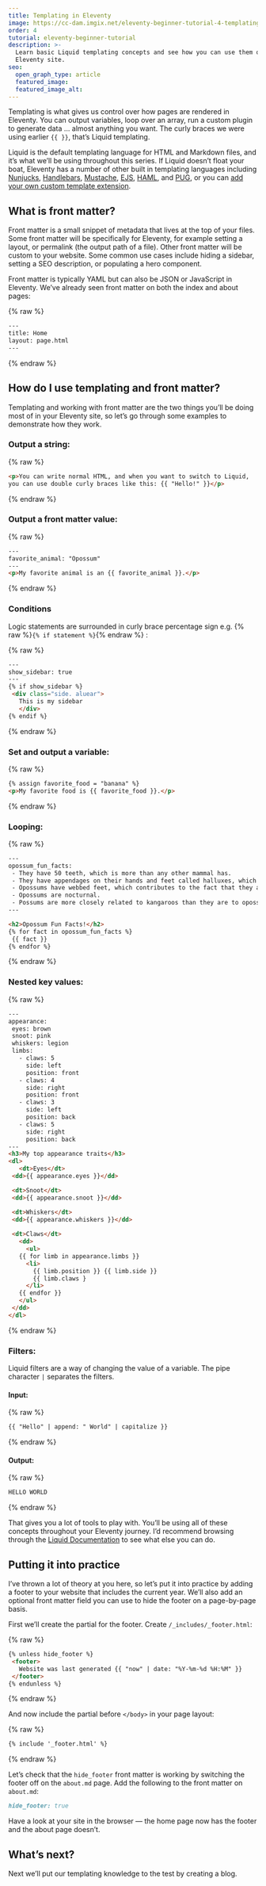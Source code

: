 ```yaml
---
title: Templating in Eleventy
image: https://cc-dam.imgix.net/eleventy-beginner-tutorial-4-templating.png
order: 4
tutorial: eleventy-beginner-tutorial
description: >-
  Learn basic Liquid templating concepts and see how you can use them on your
  Eleventy site.
seo:
  open_graph_type: article
  featured_image:
  featured_image_alt:
---
```


Templating is what gives us control over how pages are rendered in Eleventy. You can output variables, loop over an array, run a custom plugin to generate data … almost anything you want. The curly braces we were using earlier `{{ }}`, that’s Liquid templating.

Liquid is the default templating language for HTML and Markdown files, and it’s what we’ll be using throughout this series. If Liquid doesn’t float your boat, Eleventy has a number of other built in templating languages including [Nunjucks](https://www.11ty.dev/docs/languages/nunjucks/), [Handlebars](https://www.11ty.dev/docs/languages/handlebars/), [Mustache](https://www.11ty.dev/docs/languages/mustache/), [EJS](https://www.11ty.dev/docs/languages/ejs/), [HAML](https://www.11ty.dev/docs/languages/haml/), and [PUG](https://www.11ty.dev/docs/languages/pug/), or you can [add your own custom template extension](https://www.11ty.dev/docs/languages/custom/).

## What is front matter?

Front matter is a small snippet of metadata that lives at the top of your files. Some front matter will be specifically for Eleventy, for example setting a layout, or permalink (the output path of a file). Other front matter will be custom to your website. Some common use cases include hiding a sidebar, setting a SEO description, or populating a hero component.

Front matter is typically YAML but can also be JSON or JavaScript in Eleventy. We’ve already seen front matter on both the index and about pages:

{% raw %}
 ```html
---
title: Home
layout: page.html
---
```
{% endraw %}


## How do I use templating and front matter?

Templating and working with front matter are the two things you’ll be doing most of in your Eleventy site, so let’s go through some examples to demonstrate how they work.

### Output a string:


{% raw %}
 ```html
<p>You can write normal HTML, and when you want to switch to Liquid, 
you can use double curly braces like this: {{ "Hello!" }}</p>
```
{% endraw %}


### Output a front matter value:


{% raw %}
 ```html
---
favorite_animal: "Opossum"
---
<p>My favorite animal is an {{ favorite_animal }}.</p>
```
{% endraw %}


### Conditions

Logic statements are surrounded in curly brace percentage sign e.g. {% raw %}`{% if statement %}`{% endraw %} \:

{% raw %}
 ```html
---
show_sidebar: true
---
{% if show_sidebar %}
  <div class="side. aluear">
    This is my sidebar
	</div>
{% endif %}
```
{% endraw %}


### Set and output a variable:


{% raw %}
 ```html
{% assign favorite_food = "banana" %}
<p>My favorite food is {{ favorite_food }}.</p>
```
{% endraw %}


### Looping:


{% raw %}
 ```html
---
opossum_fun_facts:
  - They have 50 teeth, which is more than any other mammal has.
  - They have appendages on their hands and feet called halluxes, which function in a manner similar to a human's thumbs.
  - Opossums have webbed feet, which contributes to the fact that they are strong swimmers.
  - Opossums are nocturnal.
  - Possums are more closely related to kangaroos than they are to opossums.
---

<h2>Opossum Fun Facts!</h2>
{% for fact in opossum_fun_facts %}
  {{ fact }}
{% endfor %}
```
{% endraw %}


### Nested key values:


{% raw %}
 ```html
---
appearance:
  eyes: brown
  snoot: pink
  whiskers: legion
  limbs:
    - claws: 5
      side: left
      position: front
    - claws: 4
      side: right
      position: front
    - claws: 3
      side: left
      position: back
    - claws: 5
      side: right
      position: back
---
<h3>My top appearance traits</h3>
<dl>
	<dt>Eyes</dt>
  <dd>{{ appearance.eyes }}</dd>

  <dt>Snoot</dt>
  <dd>{{ appearance.snoot }}</dd>

  <dt>Whiskers</dt>
  <dd>{{ appearance.whiskers }}</dd>
	
  <dt>Claws</dt>
	<dd>
	  <ul>
    {{ for limb in appearance.limbs }}
      <li>
        {{ limb.position }} {{ limb.side }} 
        {{ limb.claws }
      </li>
    {{ endfor }}
    </ul>
  </dd>
</dl>
```
{% endraw %}


### Filters:

Liquid filters are a way of changing the value of a variable. The pipe character `|` separates the filters.

#### Input:

{% raw %}
 ```html
{{ "Hello" | append: " World" | capitalize }}
```
{% endraw %}


#### Output:


{% raw %}
 ```html
HELLO WORLD
```
{% endraw %}

That gives you a lot of tools to play with. You’ll be using all of these concepts throughout your Eleventy journey. I’d recommend browsing through the [Liquid Documentation](https://shopify.github.io/liquid/basics/introduction/) to see what else you can do.

## Putting it into practice

I’ve thrown a lot of theory at you here, so let’s put it into practice by adding a footer to your website that includes the current year. We’ll also add an optional front matter field you can use to hide the footer on a page-by-page basis.

First we’ll create the partial for the footer. Create `/_includes/_footer.html`\:

{% raw %}
 ```html
{% unless hide_footer %}
  <footer>
    Website was last generated {{ "now" | date: "%Y-%m-%d %H:%M" }}
  </footer>
{% endunless %}
```
{% endraw %}

And now include the partial before `</body>` in your page layout:

{% raw %}
 ```html
{% include '_footer.html' %}
```
{% endraw %}

Let’s check that the `hide_footer` front matter is working by switching the footer off on the `about.md` page. Add the following to the front matter on `about.md`\:

```markdown
hide_footer: true
```

Have a look at your site in the browser — the home page now has the footer and the about page doesn’t.

## What’s next?

Next we’ll put our templating knowledge to the test by creating a blog.
